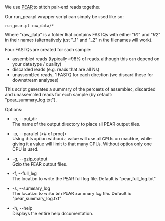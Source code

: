 We use [PEAR](http://sco.h-its.org/exelixis/web/software/pear/) to stitch pair-end reads together.

Our run_pear.pl wrapper script can simply be used like so:

    run_pear.pl raw_data/*

Where "raw_data" is a folder that contains FASTQs with either "_R1_" and "_R2_" in their names (alternatively just "_1" and "_2" in the filenames will work). 

Four FASTQs are created for each sample: 
* assembled reads (typically ~98% of reads, although this can depend on your data type / quality)
* discarded reads (e.g. reads that are all Ns)
* unassembled reads, 1 FASTQ for each direction (we discard these for downstream analyses)

This script generates a summary of the percents of assembled, discarded and unassembled reads for each sample (by default: "pear_summary_log.txt").

Options:
*    -o, --out_dir <file> <br>
        The name of the output directory to place all PEAR output files.

*    -p, --parallel [<# of proc]> <br>
        Using this option without a value will use all CPUs on machine, while
        giving it a value will limit to that many CPUs. Without option only
        one CPU is used.

*    -g, --gzip_output <br>
        Gzip the PEAR output files.

*    -f, --full_log <file> <br>
        The location to write the PEAR full log file. Default is
        "pear_full_log.txt"

*    -s, --summary_log <file> <br>
        The location to write teh PEAR summary log file. Default is
        "pear_summary_log.txt"

*    -h, --help <br>
        Displays the entire help documentation.